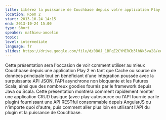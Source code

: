 ```yaml
---
title: Libérez la puissance de Couchbase depuis votre application Play 2
location: Room 2
start: 2013-10-24 14:15
end: 2013-10-24 15:00
type: Short
speaker: mathieu-ancelin
topic: 
level: intermediate
language: fr
slides: https://drive.google.com/file/d/0B0J_1BFqE2CYMERCb3lhNk5va28/edit?usp=sharing
---
```


Cette présentation sera l'occasion de voir comment utiliser au mieux Couchbase depuis une application Play 2 en tant que Cache ou source de données principale tout en bénéficiant d'une intégration poussée avec la surpuissante API JSON, l'API asynchrone non bloquante et les Futures Scala, ainsi que des nombreux goodies fournis par le framework depuis Java ou Scala.
Cette présentation montrera comment rapidement monter une application CRUD basique (avec play-autosource ou l'API fournie par le plugin) fournissant une API RESTful consommable depuis AngularJS ou n'importe quoi d'autre, puis comment aller plus loin en utilisant l'API du plugin et la puissance de Couchbase. 
